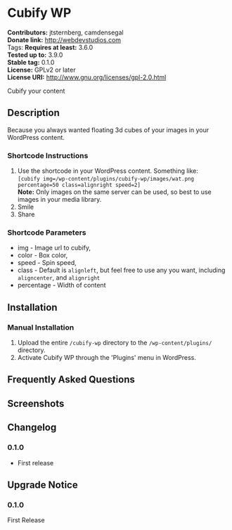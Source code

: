 # Cubify WP #
**Contributors:**      jtsternberg, camdensegal  
**Donate link:**       http://webdevstudios.com  
Tags:
**Requires at least:** 3.6.0  
**Tested up to:**      3.9.0  
**Stable tag:**        0.1.0  
**License:**           GPLv2 or later  
**License URI:**       http://www.gnu.org/licenses/gpl-2.0.html  

Cubify your content

## Description ##

Because you always wanted floating 3d cubes of your images in your WordPress content.

### Shortcode Instructions

1. Use the shortcode in your WordPress content. Something like:  
	`[cubify img=/wp-content/plugins/cubify-wp/images/wat.png percentage=50 class=alignright speed=2]`  
	**Note:** Only images on the same server can be used, so best to use images in your media library.
2. Smile
3. Share

### Shortcode Parameters

* img - Image url to cubify,
* color - Box color,
* speed - Spin speed,
* class - Default is `alignleft`, but feel free to use any you want, including `aligncenter`, and `alignright`
* percentage - Width of content

## Installation ##

### Manual Installation ###

1. Upload the entire `/cubify-wp` directory to the `/wp-content/plugins/` directory.
2. Activate Cubify WP through the 'Plugins' menu in WordPress.

## Frequently Asked Questions ##


## Screenshots ##


## Changelog ##

### 0.1.0 ###
* First release

## Upgrade Notice ##

### 0.1.0 ###
First Release
